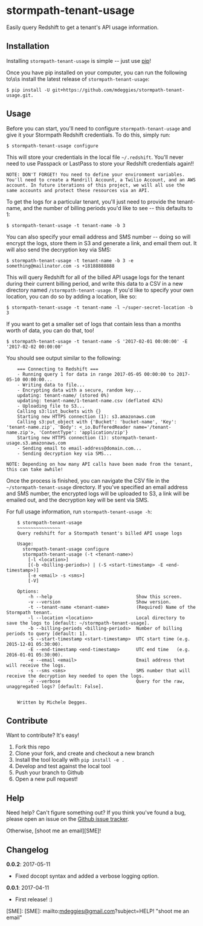 stormpath-tenant-usage
================

Easily query Redshift to get a tenant's API usage information.

Installation
------------

Installing ``stormpath-tenant-usage`` is simple -- just use [pip][PIP]!

Once you have pip installed on your computer, you can run the following to\s\s
install the latest release of ``stormpath-tenant-usage``:

    $ pip install -U git+https://github.com/mdeggies/stormpath-tenant-usage.git.

Usage
-----

Before you can start, you'll need to configure ``stormpath-tenant-usage`` and give it your Stormpath Redshift credentials. To do this, simply run:

    $ stormpath-tenant-usage configure

This will store your credentials in the local file ``~/.redshift``. You'll never need to use Passpack or LastPass to store your Redshift credentials again!!

```
NOTE: DON'T FORGET! You need to define your environment variables. You'll need to create a Mandrill Account, a Twilio Account, and an AWS account. In future iterations of this project, we will all use the same accounts and protect these resources via an API.
```

To get the logs for a particular tenant, you'll just need to provide the tenant-name, and the number of billing periods you'd like to see -- this defaults to 1:

    $ stormpath-tenant-usage -t tenant-name -b 3

You can also specify your email address and SMS number -- doing so will encrypt the logs, store them in S3 and generate a link, and email them out. It will also send the decryption key via SMS:

    $ stormpath-tenant-usage -t tenant-name -b 3 -e something@mailinator.com -s +18188888888

This will query Redshift for all of the billed API usage logs for the tenant during their current billing period, and write this data to a CSV in a new directory named ``/stormpath-tenant-usage``. If you'd like to specify your own location,
you can do so by adding a location, like so:

    $ stormpath-tenant-usage -t tenant-name -l ~/super-secret-location -b 3

If you want to get a smaller set of logs that contain less than a months worth of data, you can do that, too!

    $ stormpath-tenant-usage -t tenant-name -S '2017-02-01 00:00:00' -E '2017-02-02 00:00:00'

You should see output similar to the following:

```
    === Connecting to Redshift ===
    - Running query 1 for data in range 2017-05-05 00:00:00 to 2017-05-10 00:00:00...
    - Writing data to file...
    - Encrypting data with a secure, random key...
    updating: tenant-name/ (stored 0%)
    updating: tenant-name/1-tenant-name.csv (deflated 42%)
    - Uploading file to S3...
    Calling s3:list_buckets with {}
    Starting new HTTPS connection (1): s3.amazonaws.com
    Calling s3:put_object with {'Bucket': 'bucket-name', 'Key': 'tenant-name.zip', 'Body': <_io.BufferedReader name='/tenant-name.zip'>, 'ContentType': 'application/zip'}
    Starting new HTTPS connection (1): stormpath-tenant-usage.s3.amazonaws.com
    - Sending email to email-address@domain.com...
    - Sending decryption key via SMS...
```

```
NOTE: Depending on how many API calls have been made from the tenant, this can take awhile!
```

Once the process is finished, you can navigate the CSV file in the ``~/stormpath-tenant-usage``
directory. If you've specified an email address and SMS number, the encrypted logs will be uploaded to S3,
a link will be emailed out, and the decryption key will be sent via SMS.

For full usage information, run ``stormpath-tenant-usage -h``:

```
    $ stormpath-tenant-usage
    ~~~~~~~~~~~~~~~~
    Query redshift for a Stormpath tenant's billed API usage logs

    Usage:
      stormpath-tenant-usage configure
      stormpath-tenant-usage (-t <tenant-name>)
        [-l <location>]
        [(-b <billing-periods>) | (-S <start-timestamp> -E <end-timestamp>)]
        [-e <email> -s <sms>]
        [-V]

    Options:
        -h --help                               Show this screen.
        -v --version                            Show version.
        -t --tenant-name <tenant-name>          (Required) Name of the Stormpath tenant.
        -l --location <location>                Local directory to save the logs to [default: ~/stormpath-tenant-usage].
        -b --billing-periods <billing-periods>  Number of billing periods to query [default: 1].
        -S --start-timestamp <start-timestamp>  UTC start time (e.g. 2015-12-01 05:30:00).
        -E --end-timestamp <end-timestamp>      UTC end time   (e.g. 2016-01-01 05:30:00).
        -e --email <email>                      Email address that will receive the logs.
        -s --sms <sms>                          SMS number that will receive the decryption key needed to open the logs.
        -V --verbose                            Query for the raw, unaggregated logs? [default: False].


    Written by Michele Degges.
```

Contribute
----------

Want to contribute? It's easy!

1. Fork this repo
2. Clone your fork, and create and checkout a new branch
3. Install the tool locally with ``pip install -e .``
4. Develop and test against the local tool
5. Push your branch to Github
6. Open a new pull request!

Help
----

Need help? Can't figure something out? If you think you've found a bug, please
open an issue on the [Github issue tracker][GIT].

Otherwise, [shoot me an email][SME]!

Changelog
---------

**0.0.2**: 2017-05-11

- Fixed docopt syntax and added a verbose logging option.

**0.0.1**: 2017-04-11

- First release! :)

[PIP]: http://pip.readthedocs.org/en/stable/ "pip"
[GIT]: https://github.com/mdeggies/stormpath-tenant-usage/issues "Github issue tracker"
[SME]: [SME]: mailto:mdeggies@gmail.com?subject=HELP! "shoot me an email"
